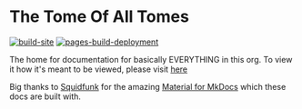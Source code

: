 # The Tome Of All Tomes
[![build-site](https://github.com/The-Incipisphere/The-Tome-Of-All-Tomes/actions/workflows/build-site.yml/badge.svg)](https://github.com/The-Incipisphere/The-Tome-Of-All-Tomes/actions/workflows/build-site.yml) [![pages-build-deployment](https://github.com/The-Incipisphere/The-Tome-Of-All-Tomes/actions/workflows/pages/pages-build-deployment/badge.svg?branch=gh-pages)](https://github.com/The-Incipisphere/The-Tome-Of-All-Tomes/actions/workflows/pages/pages-build-deployment)

The home for documentation for basically EVERYTHING in this org. To view it how it's meant to be viewed, please visit [here](https://threnodic-agrindustries.github.io/Becs-Big-Book-Of-Docs/)

Big thanks to [Squidfunk](https://github.com/squidfunk) for the amazing [Material for MkDocs](https://squidfunk.github.io/mkdocs-material/) which these docs are built with.